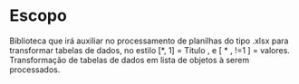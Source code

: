 # Escopo

Biblioteca que irá auxiliar no processamento de planilhas do tipo .xlsx para transformar tabelas de dados,
no estilo [*, 1] = Titulo , e [ * , !=1 ] = valores.
Transformação de tabelas de dados em lista de objetos à serem processados.

